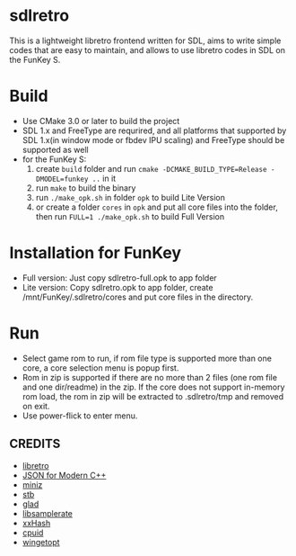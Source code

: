# sdlretro
This is a lightweight libretro frontend written for SDL, aims to write simple codes that are easy to maintain, and allows to use libretro codes in SDL on the FunKey S.

# Build
* Use CMake 3.0 or later to build the project
* SDL 1.x and FreeType are requrired, and all platforms that supported by SDL 1.x(in window mode or fbdev IPU scaling) and FreeType should be supported as well
* for the FunKey S:
  1. create `build` folder and run `cmake -DCMAKE_BUILD_TYPE=Release -DMODEL=funkey ..` in it
  2. run `make` to build the binary
  3. run `./make_opk.sh` in folder `opk` to build Lite Version
  4. or create a folder `cores` in `opk` and put all core files into the folder, then run `FULL=1 ./make_opk.sh` to build Full Version

# Installation for FunKey
* Full version:
  Just copy sdlretro-full.opk to app folder
* Lite version:
  Copy sdlretro.opk to app folder, create /mnt/FunKey/.sdlretro/cores and put core files in the directory.

# Run
* Select game rom to run, if rom file type is supported more than one core, a core selection menu is popup first.
* Rom in zip is supported if there are no more than 2 files (one rom file and one dir/readme) in the zip. If the core does not support in-memory rom load, the rom in zip will be extracted to .sdlretro/tmp and removed on exit.
* Use power-flick to enter menu.

## CREDITS
* [libretro](https://github.com/libretro/libretro-common)
* [JSON for Modern C++](https://github.com/nlohmann/json)
* [miniz](https://github.com/richgel999/miniz)
* [stb](https://github.com/nothings/stb)
* [glad](https://github.com/Dav1dde/glad)
* [libsamplerate](https://github.com/erikd/libsamplerate)
* [xxHash](https://github.com/Cyan4973/xxHash)
* [cpuid](https://github.com/steinwurf/cpuid)
* [wingetopt](https://github.com/alex85k/wingetopt)
